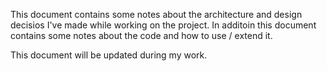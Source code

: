 This document contains some notes about the architecture and design decisios I've made while working on the project. In additoin this document contains some notes about the code and how to use / extend it.

This document will be updated during my work.
